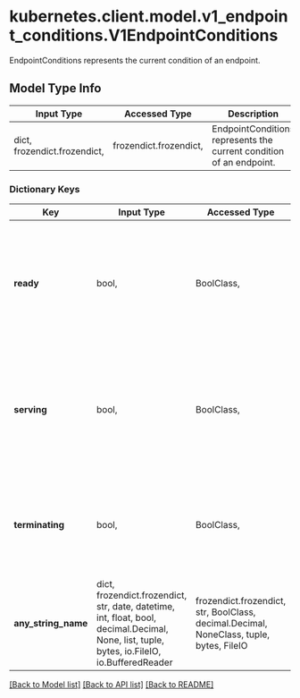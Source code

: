 # kubernetes.client.model.v1_endpoint_conditions.V1EndpointConditions

EndpointConditions represents the current condition of an endpoint.

## Model Type Info
Input Type | Accessed Type | Description | Notes
------------ | ------------- | ------------- | -------------
dict, frozendict.frozendict,  | frozendict.frozendict,  | EndpointConditions represents the current condition of an endpoint. | 

### Dictionary Keys
Key | Input Type | Accessed Type | Description | Notes
------------ | ------------- | ------------- | ------------- | -------------
**ready** | bool,  | BoolClass,  | ready indicates that this endpoint is prepared to receive traffic, according to whatever system is managing the endpoint. A nil value indicates an unknown state. In most cases consumers should interpret this unknown state as ready. For compatibility reasons, ready should never be \&quot;true\&quot; for terminating endpoints. | [optional] 
**serving** | bool,  | BoolClass,  | serving is identical to ready except that it is set regardless of the terminating state of endpoints. This condition should be set to true for a ready endpoint that is terminating. If nil, consumers should defer to the ready condition. This field can be enabled with the EndpointSliceTerminatingCondition feature gate. | [optional] 
**terminating** | bool,  | BoolClass,  | terminating indicates that this endpoint is terminating. A nil value indicates an unknown state. Consumers should interpret this unknown state to mean that the endpoint is not terminating. This field can be enabled with the EndpointSliceTerminatingCondition feature gate. | [optional] 
**any_string_name** | dict, frozendict.frozendict, str, date, datetime, int, float, bool, decimal.Decimal, None, list, tuple, bytes, io.FileIO, io.BufferedReader | frozendict.frozendict, str, BoolClass, decimal.Decimal, NoneClass, tuple, bytes, FileIO | any string name can be used but the value must be the correct type | [optional]

[[Back to Model list]](../../README.md#documentation-for-models) [[Back to API list]](../../README.md#documentation-for-api-endpoints) [[Back to README]](../../README.md)

